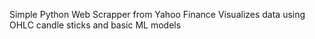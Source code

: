 Simple Python Web Scrapper from Yahoo Finance
Visualizes data using OHLC candle sticks and basic ML models